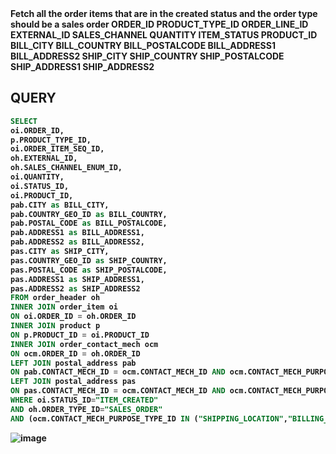 <b>
Fetch all the order items that are in the created status and the order type should be a sales order
ORDER_ID
PRODUCT_TYPE_ID
ORDER_LINE_ID
EXTERNAL_ID
SALES_CHANNEL
QUANTITY
ITEM_STATUS 
PRODUCT_ID
BILL_CITY
BILL_COUNTRY
BILL_POSTALCODE
BILL_ADDRESS1
BILL_ADDRESS2
SHIP_CITY
SHIP_COUNTRY
SHIP_POSTALCODE
SHIP_ADDRESS1
SHIP_ADDRESS2
<b/>

## QUERY
```sql
SELECT
oi.ORDER_ID,
p.PRODUCT_TYPE_ID,
oi.ORDER_ITEM_SEQ_ID,
oh.EXTERNAL_ID,
oh.SALES_CHANNEL_ENUM_ID,
oi.QUANTITY,
oi.STATUS_ID,
oi.PRODUCT_ID,
pab.CITY as BILL_CITY,
pab.COUNTRY_GEO_ID as BILL_COUNTRY,
pab.POSTAL_CODE as BILL_POSTALCODE,
pab.ADDRESS1 as BILL_ADDRESS1,
pab.ADDRESS2 as BILL_ADDRESS2,
pas.CITY as SHIP_CITY,
pas.COUNTRY_GEO_ID as SHIP_COUNTRY,
pas.POSTAL_CODE as SHIP_POSTALCODE,
pas.ADDRESS1 as SHIP_ADDRESS1,
pas.ADDRESS2 as SHIP_ADDRESS2
FROM order_header oh
INNER JOIN order_item oi  
ON oi.ORDER_ID = oh.ORDER_ID
INNER JOIN product p
ON p.PRODUCT_ID = oi.PRODUCT_ID
INNER JOIN order_contact_mech ocm
ON ocm.ORDER_ID = oh.ORDER_ID
LEFT JOIN postal_address pab
ON pab.CONTACT_MECH_ID = ocm.CONTACT_MECH_ID AND ocm.CONTACT_MECH_PURPOSE_TYPE_ID ="BILLING_LOCATION"
LEFT JOIN postal_address pas
ON pas.CONTACT_MECH_ID = ocm.CONTACT_MECH_ID AND ocm.CONTACT_MECH_PURPOSE_TYPE_ID ="SHIPPING_LOCATION"
WHERE oi.STATUS_ID="ITEM_CREATED"
AND oh.ORDER_TYPE_ID="SALES_ORDER"
AND (ocm.CONTACT_MECH_PURPOSE_TYPE_ID IN ("SHIPPING_LOCATION","BILLING_LOCATION"));
```

![image](https://github.com/coder-1304/SQL-Query-Assignment-2-Hotwax/assets/121802518/f8f09910-19af-4437-93fe-33024161ff15)
